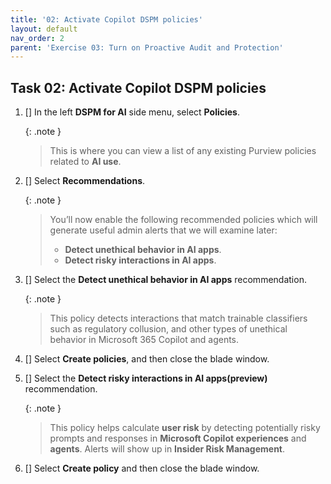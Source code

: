 ```yaml
---
title: '02: Activate Copilot DSPM policies'
layout: default
nav_order: 2
parent: 'Exercise 03: Turn on Proactive Audit and Protection'
---
```


## Task 02: Activate Copilot DSPM policies

1. [] In the left **DSPM for AI** side menu, select **Policies**.

    {: .note }
    > This is where you can view a list of any existing Purview policies related to **AI use**.

1. [] Select **Recommendations**.
   
    {: .note }
    > You’ll now enable the following recommended policies which will generate useful admin alerts that we will examine later:
    >- **Detect unethical behavior in AI apps**.
    >- **Detect risky interactions in AI apps**.

1. [] Select the **Detect unethical behavior in AI apps** recommendation.

    {: .note }
    > This policy detects interactions that match trainable classifiers such as regulatory collusion, and other types of unethical behavior in Microsoft 365 Copilot and agents. 


1. [] Select **Create policies**, and then close the blade window.


1. [] Select the **Detect risky interactions in AI apps(preview)** recommendation.

    {: .note }
    > This policy helps calculate **user risk** by detecting potentially risky prompts and responses in **Microsoft Copilot experiences** and **agents**. Alerts will show up in **Insider Risk Management**.


1. [] Select **Create policy** and then close the blade window.
